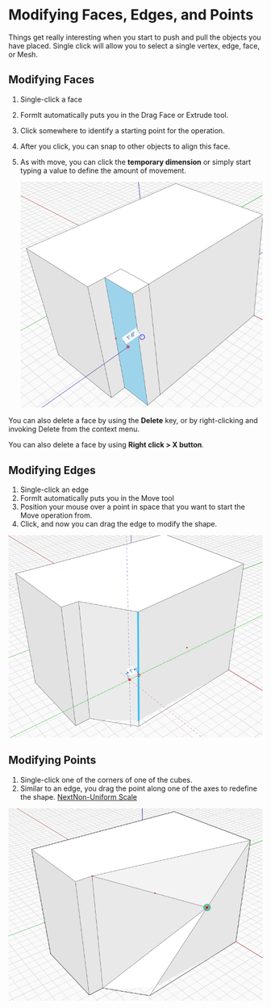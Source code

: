 # Modifying Faces, Edges, and Points

Things get really interesting when you start to push and pull the objects you have placed. Single click will allow you to select a single vertex, edge, face, or Mesh.

## Modifying Faces

1. Single-click a face
2. FormIt automatically puts you in the Drag Face or Extrude tool.
3. Click somewhere to identify a starting point for the operation.
4. After you click, you can snap to other objects to align this face.
5.  As with move, you can click the **temporary dimension** or simply start typing a value to define the amount of movement.

    <img src="../.gitbook/assets/modify.png" alt="" data-size="original">

You can also delete a face by using the **Delete** key, or by right-clicking and invoking Delete from the context menu.

You can also delete a face by using **Right click > X button**.

## Modifying Edges

1. Single-click an edge
2. FormIt automatically puts you in the Move tool
3. Position your mouse over a point in space that you want to start the Move operation from.
4. Click, and now you can drag the edge to modify the shape.

![](../.gitbook/assets/modify2.png)

## Modifying Points

1. Single-click one of the corners of one of the cubes.
2. Similar to an edge, you drag the point along one of the axes to redefine the shape. [NextNon-Uniform Scale](broken-reference)

![](<../.gitbook/assets/modify3 (1).png>)
